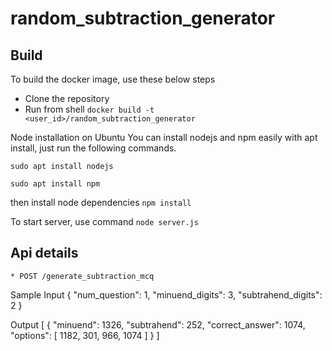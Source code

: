 # random_subtraction_generator

## Build
To build the docker image, use these below steps
  * Clone the repository
  * Run from shell `docker build -t <user_id>/random_subtraction_generator`
  
  Node installation on Ubuntu
  You can install nodejs and npm easily with apt install, just run the following commands.

  `sudo apt install nodejs`
  
  `sudo apt install npm`
  
  then install node dependencies
  `npm install`
  
  To start server, use command
  `node server.js`
  
  ## Api details
    * POST /generate_subtraction_mcq
  Sample Input 
  {
    "num_question": 1,
    "minuend_digits": 3,
    "subtrahend_digits": 2
}

Output [
    {
        "minuend": 1326,
        "subtrahend": 252,
        "correct_answer": 1074,
        "options": [
            1182,
            301,
            966,
            1074
        ]
    }
    ]
